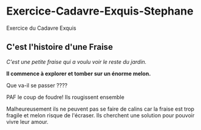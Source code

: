 # Exercice-Cadavre-Exquis-Stephane
Exercice du Cadavre Exquis
## C'est l'histoire d'une Fraise

_C'est une petite fraise qui a voulu voir le reste du jardin._

__Il commence à explorer et tomber sur un énorme melon.__

Que va-il se passer ????

PAF le coup de foudre! Ils rougissent ensemble

Malheureusement ils ne peuvent pas se faire de calins car la fraise est trop fragile et melon risque de l'écraser.
Ils cherchent une solution pour pouvoir vivre leur amour.


